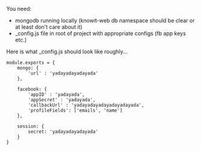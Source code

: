 You need:

- mongodb running locally (knowit-web db namespace should be clear or at least don't care about it)
- _config.js file in root of project with appropriate configs (fb app keys etc.)

Here is what _config.js should look like roughly...

	module.exports = {
		mongo: {
			'url' : 'yadayadayadayada'
		},

		facebook: {
			'appID' : 'yadayada',
			'appSecret' : 'yadayada',
			'callbackUrl' : 'yadayadayadayadayadayada',
			'profileFields': ['emails', 'name']
		},

		session: {
			secret: 'yadayadayadayada'
		}
	}